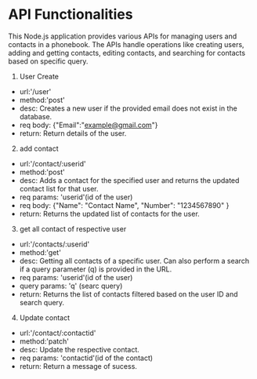 # API Functionalities

This Node.js application provides various APIs for managing users and contacts in a phonebook. The APIs handle operations like creating users, adding and getting contacts, editing contacts, and searching for contacts based on specific query.

1. User Create
- url:'/user'
- method:'post'
- desc: Creates a new user if the provided email does not exist in the database.
- req body: {"Email":"example@gmail.com"}
- return: Return details of the user.

2. add contact
- url:'/contact/:userid'
- method:'post'
- desc: Adds a contact for the specified user and returns the updated contact     list for that user.
- req params: 'userid'(id of the user)
- req body: {"Name": "Contact Name", "Number": "1234567890" }
- return: Returns the updated list of contacts for the user.

3. get all contact of respective  user
- url:'/contacts/:userid'
- method:'get'
- desc: Getting all contacts of a specific user. Can also perform a search if a query parameter (q) is provided in the URL.
- req params: 'userid'(id of the user)
- query params: 'q' (searc query)
- return: Returns the list of contacts filtered based on the user ID and search query.

4. Update contact
- url:'/contact/:contactid'
- method:'patch'
- desc: Update the respective contact.
- req params: 'contactid'(id of the contact)
- return: Return a message of sucess.


